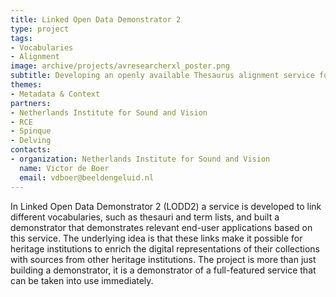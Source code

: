 ```yaml
---
title: Linked Open Data Demonstrator 2
type: project
tags:
- Vocabularies
- Alignment
image: archive/projects/avresearcherxl_poster.png
subtitle: Developing an openly available Thesaurus alignment service for Dutch heritage institutions
themes:
- Metadata & Context
partners:
- Netherlands Institute for Sound and Vision
- RCE
- Spinque
- Delving
contacts:
- organization: Netherlands Institute for Sound and Vision
  name: Victor de Boer
  email: vdboer@beeldengeluid.nl
---
```


In Linked Open Data Demonstrator 2 (LODD2) a service is developed to link different vocabularies, such as thesauri and term lists, and built a demonstrator that demonstrates relevant end-user applications based on this service. The underlying idea is that these links make it possible for heritage institutions to enrich the digital representations of their collections with sources from other heritage institutions. The project is more than just building a demonstrator, it is a demonstrator of a full-featured service that can be taken into use immediately.
